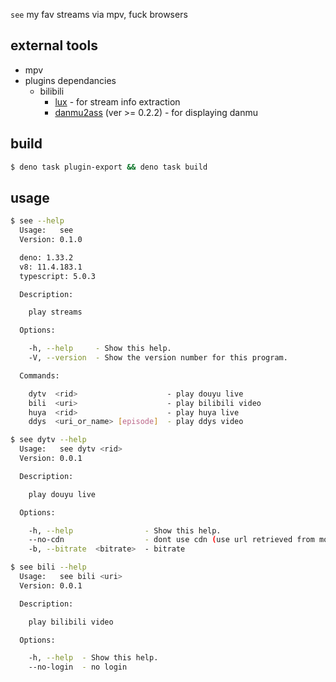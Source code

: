 `see` my fav streams via mpv, fuck browsers

## external tools
- mpv
- plugins dependancies
  - bilibili
    - [lux](https://github.com/iawia002/lux) - for stream info extraction
    - [danmu2ass](https://github.com/gwy15/danmu2ass) (ver >= 0.2.2) - for displaying danmu

## build

```sh
$ deno task plugin-export && deno task build
```

## usage

```sh
$ see --help
  Usage:   see
  Version: 0.1.0

  deno: 1.33.2
  v8: 11.4.183.1
  typescript: 5.0.3

  Description:

    play streams

  Options:

    -h, --help     - Show this help.
    -V, --version  - Show the version number for this program.

  Commands:

    dytv  <rid>                    - play douyu live
    bili  <uri>                    - play bilibili video
    huya  <rid>                    - play huya live
    ddys  <uri_or_name> [episode]  - play ddys video
```
```sh
$ see dytv --help
  Usage:   see dytv <rid>
  Version: 0.0.1

  Description:

    play douyu live

  Options:

    -h, --help                - Show this help.
    --no-cdn                  - dont use cdn (use url retrieved from mobile page)
    -b, --bitrate  <bitrate>  - bitrate                                            (Default: 8000)
```
```sh
$ see bili --help
  Usage:   see bili <uri>
  Version: 0.0.1

  Description:

    play bilibili video

  Options:

    -h, --help  - Show this help.
    --no-login  - no login

```
